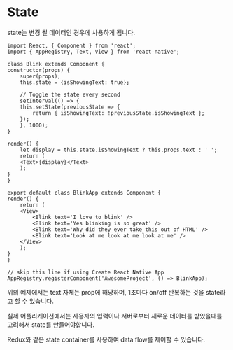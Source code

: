 # State

state는 변경 될 데이터인 경우에 사용하게 됩니다.

    import React, { Component } from 'react';
    import { AppRegistry, Text, View } from 'react-native';

    class Blink extends Component {
    constructor(props) {
        super(props);
        this.state = {isShowingText: true};

        // Toggle the state every second
        setInterval(() => {
        this.setState(previousState => {
            return { isShowingText: !previousState.isShowingText };
        });
        }, 1000);
    }

    render() {
        let display = this.state.isShowingText ? this.props.text : ' ';
        return (
        <Text>{display}</Text>
        );
    }
    }

    export default class BlinkApp extends Component {
    render() {
        return (
        <View>
            <Blink text='I love to blink' />
            <Blink text='Yes blinking is so great' />
            <Blink text='Why did they ever take this out of HTML' />
            <Blink text='Look at me look at me look at me' />
        </View>
        );
    }
    }

    // skip this line if using Create React Native App
    AppRegistry.registerComponent('AwesomeProject', () => BlinkApp);

위의 예제에서는 text 자체는 prop에 해당하며, 1초마다 on/off 반복하는 것을 state라고 할 수 있습니다.

실제 어플리케이션에서는 사용자의 입력이나 서버로부터 새로운 데이터를 받았을때를 고려해서 state를 만들어야합니다.

Redux와 같은 state container를 사용하여 data flow를 제어할 수 있습니다.